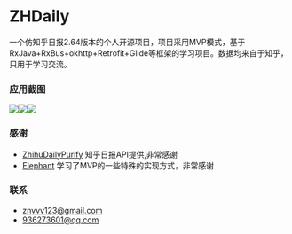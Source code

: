 # ZHDaily
一个仿知乎日报2.64版本的个人开源项目，项目采用MVP模式，基于RxJava+RxBus+okhttp+Retrofit+Glide等框架的学习项目。数据均来自于知乎，只用于学习交流。

### 应用截图

![](screenshots/screenshot1.gif)![](screenshots/screenshot2.gif)![](screenshots/screenshot3.gif)

### 感谢
	
- [ZhihuDailyPurify](https://github.com/izzyleung/ZhihuDailyPurify/wiki/%E7%9F%A5%E4%B9%8E%E6%97%A5%E6%8A%A5-API-%E5%88%86%E6%9E%90)
	  知乎日报API提供,非常感谢
- [Elephant](https://github.com/Freelander/Elephant)
	  学习了MVP的一些特殊的实现方式，非常感谢

### 联系

- znvvv123@gmail.com
- 936273601@qq.com
